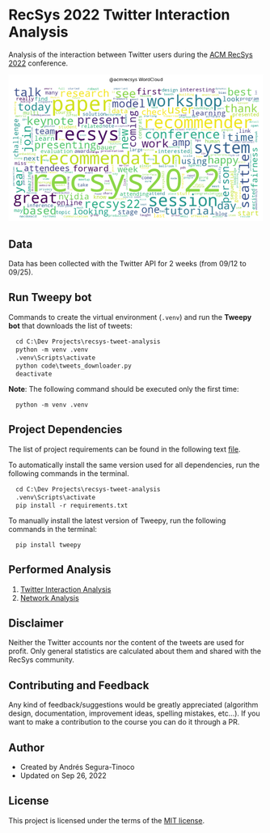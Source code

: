 # RecSys 2022 Twitter Interaction Analysis
Analysis of the interaction between Twitter users during the <a href="https://recsys.acm.org/recsys22/" target="_blank">ACM RecSys 2022</a> conference.

![WordCloud](https://raw.githubusercontent.com/ansegura7/recsys-tweet-analysis/master/img/wordcloud.png)

## Data
Data has been collected with the Twitter API for 2 weeks (from 09/12 to 09/25).

## Run Tweepy bot
Commands to create the virtual environment (`.venv`) and run the **Tweepy bot** that downloads the list of tweets:

```console
  cd C:\Dev Projects\recsys-tweet-analysis
  python -m venv .venv
  .venv\Scripts\activate
  python code\tweets_downloader.py
  deactivate
```

**Note**: The following command should be executed only the first time:

```console
  python -m venv .venv
```

## Project Dependencies
The list of project requirements can be found in the following text <a href="https://github.com/ansegura7/recsys-tweet-analysis/blob/main/requirements.txt">file</a>.

To automatically install the same version used for all dependencies, run the following commands in the terminal.

```console
  cd C:\Dev Projects\recsys-tweet-analysis
  .venv\Scripts\activate
  pip install -r requirements.txt
```

To manually install the latest version of Tweepy, run the following commands in the terminal:

```console
  pip install tweepy
```

## Performed Analysis
1. <a href="https://ansegura7.github.io/recsys-tweet-analysis/analysis/AccountAnalytics.html" >Twitter Interaction Analysis</a>
2. <a href="https://observablehq.com/@ansegura7/force-directed-graph">Network Analysis</a>

## Disclaimer
Neither the Twitter accounts nor the content of the tweets are used for profit. Only general statistics are calculated about them and shared with the RecSys community.

## Contributing and Feedback
Any kind of feedback/suggestions would be greatly appreciated (algorithm design, documentation, improvement ideas, spelling mistakes, etc...). If you want to make a contribution to the course you can do it through a PR.

## Author
- Created by Andrés Segura-Tinoco
- Updated on Sep 26, 2022

## License
This project is licensed under the terms of the <a href="https://github.com/ansegura7/recsys-tweet-analysis/blob/main/LICENSE">MIT license</a>.
